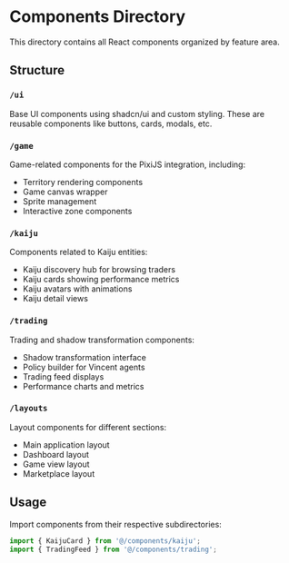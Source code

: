 # Components Directory

This directory contains all React components organized by feature area.

## Structure

### `/ui`
Base UI components using shadcn/ui and custom styling. These are reusable components like buttons, cards, modals, etc.

### `/game`
Game-related components for the PixiJS integration, including:
- Territory rendering components
- Game canvas wrapper
- Sprite management
- Interactive zone components

### `/kaiju`
Components related to Kaiju entities:
- Kaiju discovery hub for browsing traders
- Kaiju cards showing performance metrics
- Kaiju avatars with animations
- Kaiju detail views

### `/trading`
Trading and shadow transformation components:
- Shadow transformation interface
- Policy builder for Vincent agents
- Trading feed displays
- Performance charts and metrics

### `/layouts`
Layout components for different sections:
- Main application layout
- Dashboard layout
- Game view layout
- Marketplace layout

## Usage

Import components from their respective subdirectories:
```typescript
import { KaijuCard } from '@/components/kaiju';
import { TradingFeed } from '@/components/trading';
```
